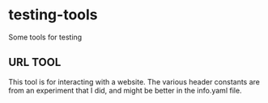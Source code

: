 # testing-tools
Some tools for testing

## URL TOOL
This tool is for interacting with a website. The various header constants
are from an experiment that I did, and might be better in the info.yaml
file.
